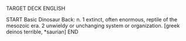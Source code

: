 TARGET DECK
ENGLISH

START
Basic
Dinosaur
Back: n. 1 extinct, often enormous, reptile of the mesozoic era. 2 unwieldy or unchanging system or organization. [greek deinos terrible, *saurian]
END
